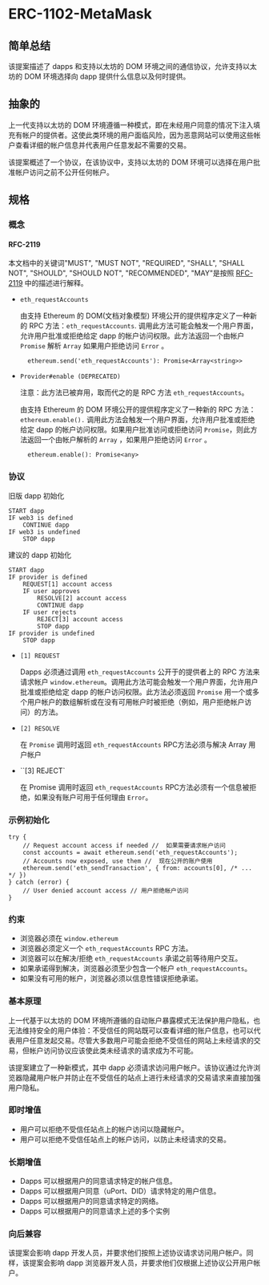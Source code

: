 # ERC-1102-MetaMask
## 简单总结
该提案描述了 dapps 和支持以太坊的 DOM 环境之间的通信协议，允许支持以太坊的 DOM 环境选择向 dapp 提供什么信息以及何时提供。
## 抽象的
上一代支持以太坊的 DOM 环境遵循一种模式，即在未经用户同意的情况下注入填充有帐户的提供者。这使此类环境的用户面临风险，因为恶意网站可以使用这些帐户查看详细的帐户信息并代表用户任意发起不需要的交易。

该提案概述了一个协议，在该协议中，支持以太坊的 DOM 环境可以选择在用户批准帐户访问之前不公开任何帐户。
## 规格
### 概念
#### RFC-2119
本文档中的关键词"MUST", "MUST NOT", "REQUIRED", "SHALL", "SHALL NOT", "SHOULD", "SHOULD NOT", "RECOMMENDED", "MAY"是按照 [RFC-2119](https://www.ietf.org/rfc/rfc2119.txt) 中的描述进行解释。

- `eth_requestAccounts`

	由支持 Ethereum 的 DOM(文档对象模型) 环境公开的提供程序定义了一种新的 RPC 方法：`eth_requestAccounts`. 调用此方法可能会触发一个用户界面，允许用户批准或拒绝给定 dapp 的帐户访问权限。此方法返回一个由帐户 `Promise` 解析 `Array` 如果用户拒绝访问 `Error` 。

		ethereum.send('eth_requestAccounts'): Promise<Array<string>>
- `Provider#enable (DEPRECATED)`

	注意：此方法已被弃用，取而代之的是 RPC 方法 `eth_requestAccounts`。

	由支持 Ethereum 的 DOM 环境公开的提供程序定义了一种新的 RPC 方法：`ethereum.enable().` 调用此方法会触发一个用户界面，允许用户批准或拒绝给定 dapp 的帐户访问权限。如果用户批准访问或拒绝访问 `Promise`，则此方法返回一个由帐户解析的  `Array` ，如果用户拒绝访问 `Error` 。
	
		ethereum.enable(): Promise<any>		

### 协议
旧版 dapp 初始化	

	START dapp
	IF web3 is defined
	    CONTINUE dapp
	IF web3 is undefined
	    STOP dapp
建议的 dapp 初始化

	START dapp
	IF provider is defined
	    REQUEST[1] account access
	    IF user approves
	        RESOLVE[2] account access
	        CONTINUE dapp
	    IF user rejects
	        REJECT[3] account access
	        STOP dapp
	IF provider is undefined
	    STOP dapp
	    
- `[1] REQUEST`

	Dapps 必须通过调用 `eth_requestAccounts` 公开于的提供者上的 RPC 方法来请求帐户 `window.ethereum`。调用此方法可能会触发一个用户界面，允许用户批准或拒绝给定 dapp 的帐户访问权限。此方法必须返回 `Promise` 用一个或多个用户帐户的数组解析或在没有可用帐户时被拒绝（例如，用户拒绝帐户访问）的方法。
- `[2] RESOLVE`

	在 `Promise` 调用时返回 `eth_requestAccounts` RPC方法必须与解决 Array 用户帐户
- ``[3] REJECT`

	在 Promise 调用时返回 `eth_requestAccounts` RPC方法必须有一个信息被拒绝，如果没有账户可用于任何理由 `Error`。 
	
### 示例初始化
	try {
	    // Request account access if needed //  如果需要请求帐户访问
	    const accounts = await ethereum.send('eth_requestAccounts');
	    // Accounts now exposed, use them //  现在公开的账户使用
	    ethereum.send('eth_sendTransaction', { from: accounts[0], /* ... */ })
	} catch (error) {
	    // User denied account access // 用户拒绝帐户访问
	}
### 约束
- 浏览器必须在 `window.ethereum`
- 浏览器必须定义一个 `eth_requestAccounts` RPC 方法。
- 浏览器可以在解决/拒绝 `eth_requestAccounts` 承诺之前等待用户交互。
- 如果承诺得到解决，浏览器必须至少包含一个帐户 `eth_requestAccounts`。
- 如果没有可用的帐户，浏览器必须以信息性错误拒绝承诺。

### 基本原理
上一代基于以太坊的 DOM 环境所遵循的自动账户暴露模式无法保护用户隐私，也无法维持安全的用户体验：不受信任的网站既可以查看详细的账户信息，也可以代表用户任意发起交易。尽管大多数用户可能会拒绝不受信任的网站上未经请求的交易，但帐户访问协议应该使此类未经请求的请求成为不可能。

该提案建立了一种新模式，其中 dapp 必须请求访问用户帐户。该协议通过允许浏览器隐藏用户帐户并防止在不受信任的站点上进行未经请求的交易请求来直接加强用户隐私。
### 即时增值
- 用户可以拒绝不受信任站点上的帐户访问以隐藏帐户。
- 用户可以拒绝不受信任站点上的帐户访问，以防止未经请求的交易。

### 长期增值
- Dapps 可以根据用户的同意请求特定的帐户信息。
- Dapps 可以根据用户同意（uPort、DID）请求特定的用户信息。
- Dapps 可以根据用户的同意请求特定的网络。
- Dapps 可以根据用户的同意请求上述的多个实例

### 向后兼容
该提案会影响 dapp 开发人员，并要求他们按照上述协议请求访问用户帐户。同样，该提案会影响 dapp 浏览器开发人员，并要求他们仅根据上述协议公开用户帐户。
	
	